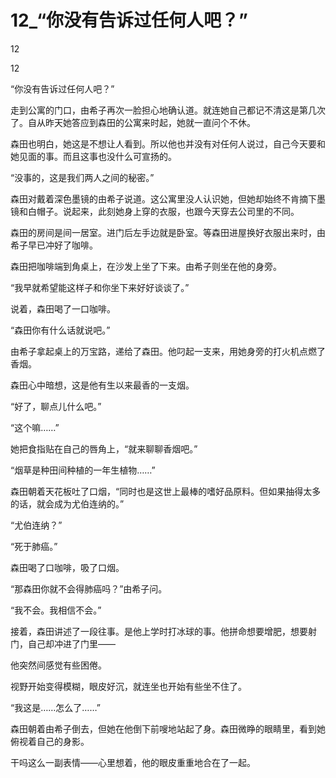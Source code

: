 # 12_“你没有告诉过任何人吧？”

12

12

“你没有告诉过任何人吧？”

走到公寓的门口，由希子再次一脸担心地确认道。就连她自己都记不清这是第几次了。自从昨天她答应到森田的公寓来时起，她就一直问个不休。

森田也明白，她这是不想让人看到。所以他也并没有对任何人说过，自己今天要和她见面的事。而且这事也没什么可宣扬的。

“没事的，这是我们两人之间的秘密。”

森田对戴着深色墨镜的由希子说道。这公寓里没人认识她，但她却始终不肯摘下墨镜和白帽子。说起来，此刻她身上穿的衣服，也跟今天穿去公司里的不同。

森田的房间是间一居室。进门后左手边就是卧室。等森田进屋换好衣服出来时，由希子早已冲好了咖啡。

森田把咖啡端到角桌上，在沙发上坐了下来。由希子则坐在他的身旁。

“我早就希望能这样子和你坐下来好好谈谈了。”

说着，森田喝了一口咖啡。

“森田你有什么话就说吧。”

由希子拿起桌上的万宝路，递给了森田。他叼起一支来，用她身旁的打火机点燃了香烟。

森田心中暗想，这是他有生以来最香的一支烟。

“好了，聊点儿什么吧。”

“这个嘛……”

她把食指贴在自己的唇角上，“就来聊聊香烟吧。”

“烟草是种田间种植的一年生植物……”

森田朝着天花板吐了口烟，“同时也是这世上最棒的嗜好品原料。但如果抽得太多的话，就会成为尤伯连纳的。”

“尤伯连纳？”

“死于肺癌。”

森田喝了口咖啡，吸了口烟。

“那森田你就不会得肺癌吗？”由希子问。

“我不会。我相信不会。”

接着，森田讲述了一段往事。是他上学时打冰球的事。他拼命想要增肥，想要射门，自己却冲进了门里——

他突然间感觉有些困倦。

视野开始变得模糊，眼皮好沉，就连坐也开始有些坐不住了。

“我这是……怎么了……”

森田朝着由希子倒去，但她在他倒下前嗖地站起了身。森田微睁的眼睛里，看到她俯视着自己的身影。

干吗这么一副表情——心里想着，他的眼皮重重地合在了一起。